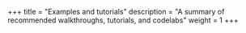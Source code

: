 +++
title = "Examples and tutorials"
description = "A summary of recommended walkthroughs, tutorials, and codelabs"
weight = 1
+++
